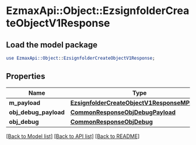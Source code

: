 # EzmaxApi::Object::EzsignfolderCreateObjectV1Response

## Load the model package
```perl
use EzmaxApi::Object::EzsignfolderCreateObjectV1Response;
```

## Properties
Name | Type | Description | Notes
------------ | ------------- | ------------- | -------------
**m_payload** | [**EzsignfolderCreateObjectV1ResponseMPayload**](EzsignfolderCreateObjectV1ResponseMPayload.md) |  | 
**obj_debug_payload** | [**CommonResponseObjDebugPayload**](CommonResponseObjDebugPayload.md) |  | [optional] 
**obj_debug** | [**CommonResponseObjDebug**](CommonResponseObjDebug.md) |  | [optional] 

[[Back to Model list]](../README.md#documentation-for-models) [[Back to API list]](../README.md#documentation-for-api-endpoints) [[Back to README]](../README.md)


